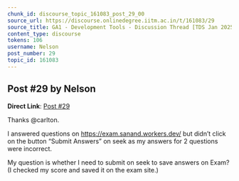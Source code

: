 ```yaml
---
chunk_id: discourse_topic_161083_post_29_00
source_url: https://discourse.onlinedegree.iitm.ac.in/t/161083/29
source_title: GA1 - Development Tools - Discussion Thread [TDS Jan 2025]
content_type: discourse
tokens: 106
username: Nelson
post_number: 29
topic_id: 161083
---
```


## Post #29 by Nelson

**Direct Link**: [Post #29](https://discourse.onlinedegree.iitm.ac.in/t/161083/29)

Thanks @carlton.

I answered questions on https://exam.sanand.workers.dev/ but didn’t click on the button “Submit Answers” on seek as my answers for 2 questions were incorrect.

My question is whether I need to submit on seek to save answers on Exam? (I checked my score and saved it on the exam site.)
